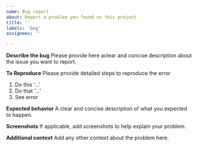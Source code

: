 ```yaml
---
name: Bug report
about: Report a problem you found on this project
title: ''
labels: 'bug'
assignees: ''

---
```


**Describe the bug**
Please provide here aclear and concise description about the issue you want to report.

**To Reproduce**
Please provide detailed steps to reproduce the error
1. Do this '...'
2. Do that '...'
4. See error

**Expected behavior**
A clear and concise description of what you expected to happen.

**Screenshots**
If applicable, add screenshots to help explain your problem.

**Additional context**
Add any other context about the problem here.
